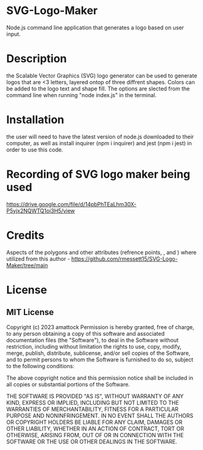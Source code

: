 # SVG-Logo-Maker
Node.js command line application that generates a logo based on user input.

# Description
the Scalable Vector Graphics (SVG) logo generator can be used to generate logos that are <3 letters, layered ontop of three diffrent shapes. Colors can be added to the logo text and shape fill. The options are slected from the command line when running "node index.js" in the terminal.  

# Installation
the user will need to have the latest version of node.js downloaded to their computer, as well as install inquirer (npm i inquirer) and jest (npm i jest) in order to use this code. 

# Recording of SVG logo maker being used
https://drive.google.com/file/d/14pbPhTEaLhm30X-P5yjx2NQWTQ1oi3H5/view

# Credits
Aspects of the polygons and other attributes (refrence points, </g>, </svg> and <text>) where utilized from this author - https://github.com/rmessett15/SVG-Logo-Maker/tree/main

# License
## MIT License

Copyright (c) 2023 amattock
Permission is hereby granted, free of charge, to any person obtaining a copy of this software and associated documentation files (the "Software"), to deal in the Software without restriction, including without limitation the rights to use, copy, modify, merge, publish, distribute, sublicense, and/or sell copies of the Software, and to permit persons to whom the Software is furnished to do so, subject to the following conditions:

The above copyright notice and this permission notice shall be included in all copies or substantial portions of the Software.

THE SOFTWARE IS PROVIDED "AS IS", WITHOUT WARRANTY OF ANY KIND, EXPRESS OR IMPLIED, INCLUDING BUT NOT LIMITED TO THE WARRANTIES OF MERCHANTABILITY, FITNESS FOR A PARTICULAR PURPOSE AND NONINFRINGEMENT. IN NO EVENT SHALL THE AUTHORS OR COPYRIGHT HOLDERS BE LIABLE FOR ANY CLAIM, DAMAGES OR OTHER LIABILITY, WHETHER IN AN ACTION OF CONTRACT, TORT OR OTHERWISE, ARISING FROM, OUT OF OR IN CONNECTION WITH THE SOFTWARE OR THE USE OR OTHER DEALINGS IN THE SOFTWARE.